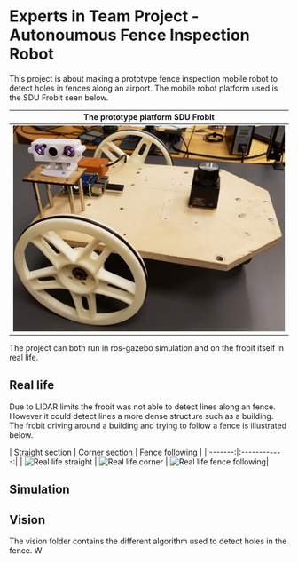 # Experts in Team Project - Autonoumous Fence Inspection Robot

This project is about making a prototype fence inspection mobile robot to detect holes in fences along an airport. The mobile robot platform used is the SDU Frobit seen below.

| The prototype platform SDU Frobit |
|:------------------------:|
| ![](assets/frobit.jpg) |

The project can both run in ros-gazebo simulation and on the frobit itself in real life. 

## Real life

Due to LIDAR limits the frobit was not able to detect lines along an fence. However it could detect lines a more dense structure such as a building. The frobit driving around a building and trying to follow a fence is illustrated below. 

| Straight section | Corner section | Fence following | 
|:-------:|:------------:|
| ![Real life straight](assets/real_life_straight.gif) | ![Real life corner](assets/real_life_corner.gif) | ![Real life fence following](assets/real_life_fence_follow.gif)| 

## Simulation

## Vision
The vision folder contains the different algorithm used to detect holes in the fence. W
